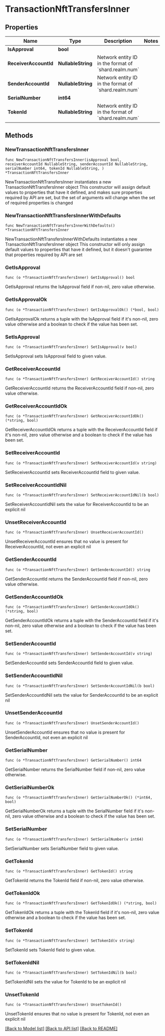 # TransactionNftTransfersInner

## Properties

Name | Type | Description | Notes
------------ | ------------- | ------------- | -------------
**IsApproval** | **bool** |  | 
**ReceiverAccountId** | **NullableString** | Network entity ID in the format of &#x60;shard.realm.num&#x60; | 
**SenderAccountId** | **NullableString** | Network entity ID in the format of &#x60;shard.realm.num&#x60; | 
**SerialNumber** | **int64** |  | 
**TokenId** | **NullableString** | Network entity ID in the format of &#x60;shard.realm.num&#x60; | 

## Methods

### NewTransactionNftTransfersInner

`func NewTransactionNftTransfersInner(isApproval bool, receiverAccountId NullableString, senderAccountId NullableString, serialNumber int64, tokenId NullableString, ) *TransactionNftTransfersInner`

NewTransactionNftTransfersInner instantiates a new TransactionNftTransfersInner object
This constructor will assign default values to properties that have it defined,
and makes sure properties required by API are set, but the set of arguments
will change when the set of required properties is changed

### NewTransactionNftTransfersInnerWithDefaults

`func NewTransactionNftTransfersInnerWithDefaults() *TransactionNftTransfersInner`

NewTransactionNftTransfersInnerWithDefaults instantiates a new TransactionNftTransfersInner object
This constructor will only assign default values to properties that have it defined,
but it doesn't guarantee that properties required by API are set

### GetIsApproval

`func (o *TransactionNftTransfersInner) GetIsApproval() bool`

GetIsApproval returns the IsApproval field if non-nil, zero value otherwise.

### GetIsApprovalOk

`func (o *TransactionNftTransfersInner) GetIsApprovalOk() (*bool, bool)`

GetIsApprovalOk returns a tuple with the IsApproval field if it's non-nil, zero value otherwise
and a boolean to check if the value has been set.

### SetIsApproval

`func (o *TransactionNftTransfersInner) SetIsApproval(v bool)`

SetIsApproval sets IsApproval field to given value.


### GetReceiverAccountId

`func (o *TransactionNftTransfersInner) GetReceiverAccountId() string`

GetReceiverAccountId returns the ReceiverAccountId field if non-nil, zero value otherwise.

### GetReceiverAccountIdOk

`func (o *TransactionNftTransfersInner) GetReceiverAccountIdOk() (*string, bool)`

GetReceiverAccountIdOk returns a tuple with the ReceiverAccountId field if it's non-nil, zero value otherwise
and a boolean to check if the value has been set.

### SetReceiverAccountId

`func (o *TransactionNftTransfersInner) SetReceiverAccountId(v string)`

SetReceiverAccountId sets ReceiverAccountId field to given value.


### SetReceiverAccountIdNil

`func (o *TransactionNftTransfersInner) SetReceiverAccountIdNil(b bool)`

 SetReceiverAccountIdNil sets the value for ReceiverAccountId to be an explicit nil

### UnsetReceiverAccountId
`func (o *TransactionNftTransfersInner) UnsetReceiverAccountId()`

UnsetReceiverAccountId ensures that no value is present for ReceiverAccountId, not even an explicit nil
### GetSenderAccountId

`func (o *TransactionNftTransfersInner) GetSenderAccountId() string`

GetSenderAccountId returns the SenderAccountId field if non-nil, zero value otherwise.

### GetSenderAccountIdOk

`func (o *TransactionNftTransfersInner) GetSenderAccountIdOk() (*string, bool)`

GetSenderAccountIdOk returns a tuple with the SenderAccountId field if it's non-nil, zero value otherwise
and a boolean to check if the value has been set.

### SetSenderAccountId

`func (o *TransactionNftTransfersInner) SetSenderAccountId(v string)`

SetSenderAccountId sets SenderAccountId field to given value.


### SetSenderAccountIdNil

`func (o *TransactionNftTransfersInner) SetSenderAccountIdNil(b bool)`

 SetSenderAccountIdNil sets the value for SenderAccountId to be an explicit nil

### UnsetSenderAccountId
`func (o *TransactionNftTransfersInner) UnsetSenderAccountId()`

UnsetSenderAccountId ensures that no value is present for SenderAccountId, not even an explicit nil
### GetSerialNumber

`func (o *TransactionNftTransfersInner) GetSerialNumber() int64`

GetSerialNumber returns the SerialNumber field if non-nil, zero value otherwise.

### GetSerialNumberOk

`func (o *TransactionNftTransfersInner) GetSerialNumberOk() (*int64, bool)`

GetSerialNumberOk returns a tuple with the SerialNumber field if it's non-nil, zero value otherwise
and a boolean to check if the value has been set.

### SetSerialNumber

`func (o *TransactionNftTransfersInner) SetSerialNumber(v int64)`

SetSerialNumber sets SerialNumber field to given value.


### GetTokenId

`func (o *TransactionNftTransfersInner) GetTokenId() string`

GetTokenId returns the TokenId field if non-nil, zero value otherwise.

### GetTokenIdOk

`func (o *TransactionNftTransfersInner) GetTokenIdOk() (*string, bool)`

GetTokenIdOk returns a tuple with the TokenId field if it's non-nil, zero value otherwise
and a boolean to check if the value has been set.

### SetTokenId

`func (o *TransactionNftTransfersInner) SetTokenId(v string)`

SetTokenId sets TokenId field to given value.


### SetTokenIdNil

`func (o *TransactionNftTransfersInner) SetTokenIdNil(b bool)`

 SetTokenIdNil sets the value for TokenId to be an explicit nil

### UnsetTokenId
`func (o *TransactionNftTransfersInner) UnsetTokenId()`

UnsetTokenId ensures that no value is present for TokenId, not even an explicit nil

[[Back to Model list]](../README.md#documentation-for-models) [[Back to API list]](../README.md#documentation-for-api-endpoints) [[Back to README]](../README.md)


